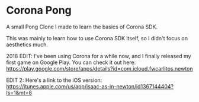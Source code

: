 # Corona Pong

A small Pong Clone I made to learn the basics of Corona SDK.

This was mainly to learn how to use Corona SDK itself, so I didn't focus on aesthetics much.

2018 EDIT: I've been using Corona for a while now, and I finally released my first game on Google Play. You can check it out here: https://play.google.com/store/apps/details?id=com.icloud.fwcarlitos.newton

EDIT 2: Here's a link to the iOS version: https://itunes.apple.com/us/app/isaac-as-in-newton/id1367144404?ls=1&mt=8
